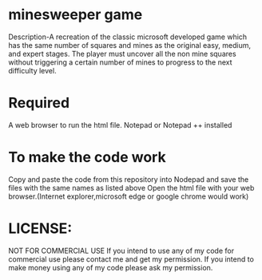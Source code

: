 # minesweeper game

Description-A recreation of the classic microsoft developed game which has the same number of squares and mines as the original easy, medium, and expert stages. The player must uncover all the non mine squares without triggering a certain number of mines to progress to the next difficulty level.

# Required

A web browser to run the html file.
Notepad or Notepad ++ installed

# To make the code work 
Copy and paste the code from this repository into Nodepad and save the files with the same names as listed above
Open the html file with your web browser.(Internet explorer,microsoft edge or google chrome would work)

# LICENSE:
NOT FOR COMMERCIAL USE If you intend to use any of my code for commercial use please contact me and get my permission. If you intend to make money using any of my code please ask my permission.
